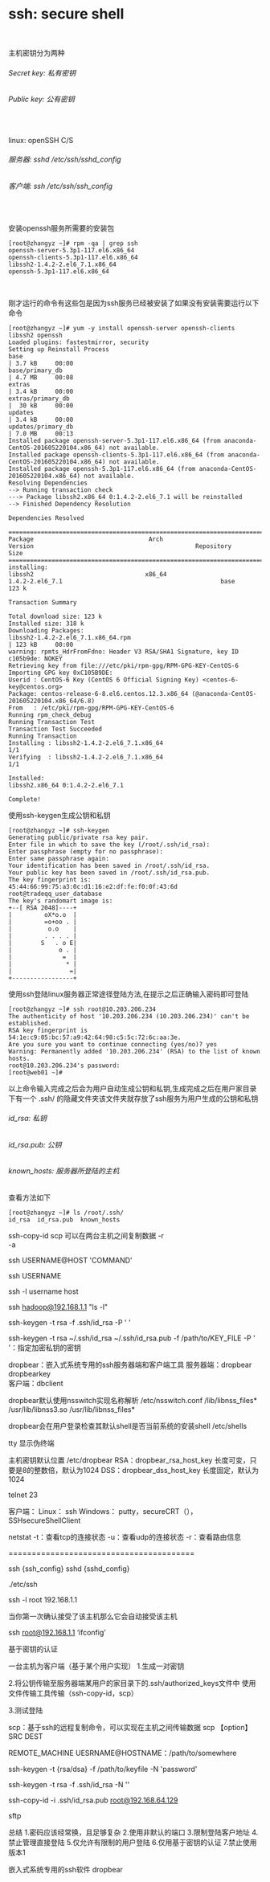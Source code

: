 # ssh: secure shell

<br>

主机密钥分为两种
###### Secret key: 私有密钥
###### Public key: 公有密钥

<br>

linux: openSSH C/S 
###### 服务器: sshd	/etc/ssh/sshd_config
###### 客户端: ssh		/etc/ssh/ssh_config

<br>

安装openssh服务所需要的安装包
```shell
[root@zhangyz ~]# rpm -qa | grep ssh
openssh-server-5.3p1-117.el6.x86_64
openssh-clients-5.3p1-117.el6.x86_64
libssh2-1.4.2-2.el6_7.1.x86_64
openssh-5.3p1-117.el6.x86_64
```

<br>

刚才运行的命令有这些包是因为ssh服务已经被安装了如果没有安装需要运行以下命令
```shell
[root@zhangyz ~]# yum -y install openssh-server openssh-clients libssh2 openssh
Loaded plugins: fastestmirror, security
Setting up Reinstall Process
base                                                                                                                                                                                         | 3.7 kB     00:00     
base/primary_db                                                                                                                                                                              | 4.7 MB     00:08     
extras                                                                                                                                                                                       | 3.4 kB     00:00     
extras/primary_db                                                                                                                                                                            |  30 kB     00:00     
updates                                                                                                                                                                                      | 3.4 kB     00:00     
updates/primary_db                                                                                                                                                                           | 7.0 MB     00:13     
Installed package openssh-server-5.3p1-117.el6.x86_64 (from anaconda-CentOS-201605220104.x86_64) not available.
Installed package openssh-clients-5.3p1-117.el6.x86_64 (from anaconda-CentOS-201605220104.x86_64) not available.
Installed package openssh-5.3p1-117.el6.x86_64 (from anaconda-CentOS-201605220104.x86_64) not available.
Resolving Dependencies
--> Running transaction check
---> Package libssh2.x86_64 0:1.4.2-2.el6_7.1 will be reinstalled
--> Finished Dependency Resolution

Dependencies Resolved

==========================================================================================================================================================================================
Package                                Arch                                       Version                                             Repository                                      Size
==========================================================================================================================================================================================
installing:
libssh2                               x86_64                                  1.4.2-2.el6_7.1                                            base                                         123 k

Transaction Summary

Total download size: 123 k
Installed size: 318 k
Downloading Packages:
libssh2-1.4.2-2.el6_7.1.x86_64.rpm                                                                                                                                                           | 123 kB     00:00     
warning: rpmts_HdrFromFdno: Header V3 RSA/SHA1 Signature, key ID c105b9de: NOKEY
Retrieving key from file:///etc/pki/rpm-gpg/RPM-GPG-KEY-CentOS-6
Importing GPG key 0xC105B9DE:
Userid : CentOS-6 Key (CentOS 6 Official Signing Key) <centos-6-key@centos.org>
Package: centos-release-6-8.el6.centos.12.3.x86_64 (@anaconda-CentOS-201605220104.x86_64/6.8)
From   : /etc/pki/rpm-gpg/RPM-GPG-KEY-CentOS-6
Running rpm_check_debug
Running Transaction Test
Transaction Test Succeeded
Running Transaction
Installing : libssh2-1.4.2-2.el6_7.1.x86_64                                                                                                                                                                   1/1 
Verifying  : libssh2-1.4.2-2.el6_7.1.x86_64                                                                                                                                                                   1/1 

Installed:
libssh2.x86_64 0:1.4.2-2.el6_7.1                                                                                                                                                                                  

Complete!
```


使用ssh-keygen生成公钥和私钥
```shell
[root@zhangyz ~]# ssh-keygen 
Generating public/private rsa key pair.
Enter file in which to save the key (/root/.ssh/id_rsa): 
Enter passphrase (empty for no passphrase): 
Enter same passphrase again: 
Your identification has been saved in /root/.ssh/id_rsa.
Your public key has been saved in /root/.ssh/id_rsa.pub.
The key fingerprint is:
45:44:66:99:75:a3:0c:d1:16:e2:df:fe:f0:0f:43:6d root@tradeqq_user_database
The key's randomart image is:
+--[ RSA 2048]----+
|         oX*o.o  |
|         =o+oo . |
|          o.o    |
|         . . . . |
|        S   . o E|
|             o . |
|              =  |
|               * |
|                =|
+-----------------+
```

使用ssh登陆linux服务器正常途径登陆方法,在提示之后正确输入密码即可登陆
```shell
[root@zhangyz ~]# ssh root@10.203.206.234
The authenticity of host '10.203.206.234 (10.203.206.234)' can't be established.
RSA key fingerprint is 54:1e:c9:05:bc:57:a9:42:64:98:c5:5c:72:6c:aa:3e.
Are you sure you want to continue connecting (yes/no)? yes
Warning: Permanently added '10.203.206.234' (RSA) to the list of known hosts.
root@10.203.206.234's password: 
[root@web01 ~]#
```

以上命令输入完成之后会为用户自动生成公钥和私钥,生成完成之后在用户家目录下有一个 .ssh/ 的隐藏文件夹该文件夹就存放了ssh服务为用户生成的公钥和私钥
###### id_rsa: 私钥
###### id_rsa.pub: 公钥
###### known_hosts: 服务器所登陆的主机

查看方法如下
```shell
[root@zhangyz ~]# ls /root/.ssh/
id_rsa  id_rsa.pub  known_hosts
```


ssh-copy-id
scp                 可以在两台主机之间复制数据
-r  
-a

ssh USERNAME@HOST 'COMMAND'




ssh  USERNAME

ssh -l username host             


ssh hadoop@192.168.1.1 "ls -l"




ssh-keygen -t rsa -f .ssh/id_rsa -P ' '          


ssh-keygen
-t rsa
~/.ssh/id_rsa
~/.ssh/id_rsa.pub
-f /path/to/KEY_FILE
-P ' '：指定加密私钥的密钥


dropbear：嵌入式系统专用的ssh服务器端和客户端工具
服务器端：dropbear
dropbearkey   
客户端：dbclient


dropbear默认使用nsswitch实现名称解析
/etc/nsswitch.conf
/lib/libnss_files*
/usr/lib/libnss3.so
/usr/lib/libnss_files*


dropbear会在用户登录检查其默认shell是否当前系统的安装shell
/etc/shells

tty             显示伪终端


主机密钥默认位置
/etc/dropbear
RSA：dropbear_rsa_host_key
长度可变，只要是8的整数倍，默认为1024
DSS：dropbear_dss_host_key
长度固定，默认为1024






telnet      23

客户端：
Linux： ssh
Windows： putty，secureCRT（），SSHsecureShellClient




netstat
-t：查看tcp的连接状态
-u：查看udp的连接状态
-r：查看路由信息


========================================        

ssh  {ssh_config}
sshd    {sshd_config}

./etc/ssh



ssh -l root 192.168.1.1

当你第一次确认接受了该主机那么它会自动接受该主机

ssh root@192.168.1.1 ‘ifconfig’


基于密钥的认证

一台主机为客户端（基于某个用户实现）
1.生成一对密钥

2.将公钥传输至服务器端某用户的家目录下的.ssh/authorized_keys文件中
使用文件传输工具传输（ssh-copy-id，scp）

3.测试登陆



scp：基于ssh的远程复制命令，可以实现在主机之间传输数据
scp  【option】   SRC  DEST

REMOTE_MACHINE
UESRNAME@HOSTNAME：/path/to/somewhere



ssh-keygen
-t      {rsa/dsa}
-f      /path/to/keyfile
-N      'password'


ssh-keygen -t rsa -f .ssh/id_rsa -N ''       


ssh-copy-id -i .ssh/id_rsa.pub root@192.168.64.129



sftp


总结
1.密码应该经常换，且足够复杂
2.使用非默认的端口
3.限制登陆客户地址
4.禁止管理直接登陆
5.仅允许有限制的用户登陆
6.仅用基于密钥的认证
7.禁止使用版本1


嵌入式系统专用的ssh软件  dropbear




